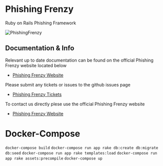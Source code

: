 Phishing Frenzy
===============

Ruby on Rails Phishing Framework

![PhishingFrenzy](http://i.imgur.com/pt4JHb4.png)

Documentation & Info
-------

Relevant up to date documentation can be found on the official Phishing Frenzy website located below

* [Phishing Frenzy Website](http://www.phishingfrenzy.com/)

Please submit any tickets or issues to the github issues page

* [Phishing Frenzy Tickets](https://github.com/pentestgeek/phishing-frenzy/issues)

To contact us directly plese use the official Phishing Frenzy website

* [Phishing Frenzy Website](http://www.phishingfrenzy.com/contact)

Docker-Compose
==============

`docker-compose build`
`docker-compose run app rake db:create db:migrate db:seed`
`docker-compose run app rake templates:load`
`docker-compose run app rake assets:precompile`
`docker-compose up`
